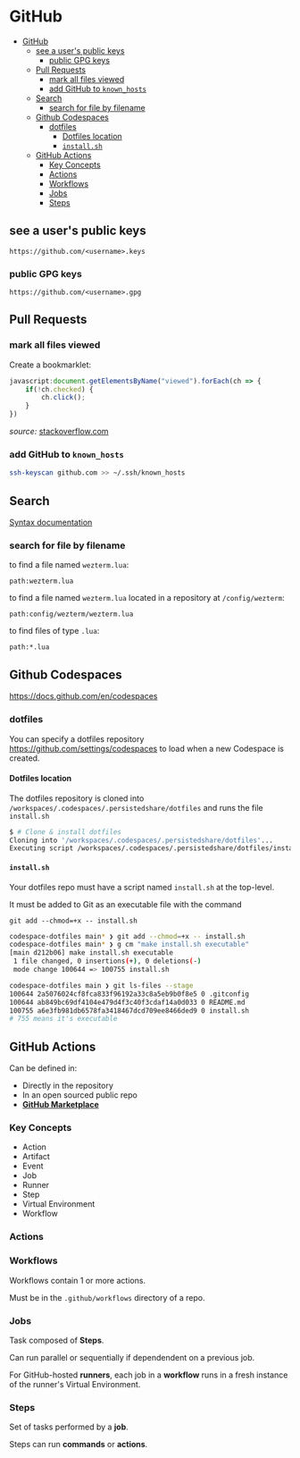 # GitHub

- [GitHub](#github)
  - [see a user's public keys](#see-a-users-public-keys)
    - [public GPG keys](#public-gpg-keys)
  - [Pull Requests](#pull-requests)
    - [mark all files viewed](#mark-all-files-viewed)
    - [add GitHub to `known_hosts`](#add-github-to-known_hosts)
  - [Search](#search)
    - [search for file by filename](#search-for-file-by-filename)
  - [Github Codespaces](#github-codespaces)
    - [dotfiles](#dotfiles)
      - [Dotfiles location](#dotfiles-location)
      - [`install.sh`](#installsh)
  - [GitHub Actions](#github-actions)
    - [Key Concepts](#key-concepts)
    - [Actions](#actions)
    - [Workflows](#workflows)
    - [Jobs](#jobs)
    - [Steps](#steps)

## see a user's public keys

`https://github.com/<username>.keys`

### public GPG keys

`https://github.com/<username>.gpg`

## Pull Requests

### mark all files viewed

Create a bookmarklet:

```js
javascript:document.getElementsByName("viewed").forEach(ch => {
    if(!ch.checked) {
        ch.click();
    }
})
```

*source:* [stackoverflow.com](https://stackoverflow.com/questions/69945775/how-to-unview-toggle-all-the-viewed-files-on-github-pull-request#comment126429925_69945864)

### add GitHub to `known_hosts`

```bash
ssh-keyscan github.com >> ~/.ssh/known_hosts
```

## Search

[Syntax documentation](https://docs.github.com/en/search-github/github-code-search/understanding-github-code-search-syntax)

### search for file by filename

to find a file named `wezterm.lua`:

`path:wezterm.lua`

to find a file named `wezterm.lua` located in a repository at `/config/wezterm`:

`path:config/wezterm/wezterm.lua`

to find files of type `.lua`:

`path:*.lua`

## Github Codespaces

<https://docs.github.com/en/codespaces>

### dotfiles

You can specify a dotfiles repository <https://github.com/settings/codespaces> to load when a new Codespace is created.

#### Dotfiles location

The dotfiles repository is cloned into `/workspaces/.codespaces/.persistedshare/dotfiles` and runs the file `install.sh`

```bash
$ # Clone & install dotfiles
Cloning into '/workspaces/.codespaces/.persistedshare/dotfiles'...
Executing script /workspaces/.codespaces/.persistedshare/dotfiles/install.sh
```

#### `install.sh`

Your dotfiles repo must have a script named `install.sh` at the top-level.

It must be added to Git as an executable file with the command

`git add --chmod=+x -- install.sh`

```bash
codespace-dotfiles main* ❯ git add --chmod=+x -- install.sh
codespace-dotfiles main* ❯ g cm "make install.sh executable"
[main d212b06] make install.sh executable
 1 file changed, 0 insertions(+), 0 deletions(-)
 mode change 100644 => 100755 install.sh

codespace-dotfiles main ❯ git ls-files --stage
100644 2a5076024cf8fca833f96192a33c8a5eb9b0f8e5 0 .gitconfig
100644 ab849bc69df4104e479d4f3c40f3cdaf14a0d033 0 README.md
100755 a6e3fb981db6578fa3418467dcd709ee8466ded9 0 install.sh
# 755 means it's executable
```

## GitHub Actions

Can be defined in:

- Directly in the repository
- In an open sourced public repo
- [**GitHub Marketplace**](https://github.com/marketplace?type=actions)

### Key Concepts

- Action
- Artifact
- Event
- Job
- Runner
- Step
- Virtual Environment
- Workflow

### Actions

### Workflows

Workflows contain 1 or more actions.

Must be in the `.github/workflows` directory of a repo.

### Jobs

Task composed of **Steps**.

Can run parallel or sequentially if dependendent on a previous job.

For GitHub-hosted **runners**, each job in a **workflow** runs in a fresh instance of the runner's Virtual Environment.

### Steps

Set of tasks performed by a **job**.

Steps can run **commands** or **actions**.
